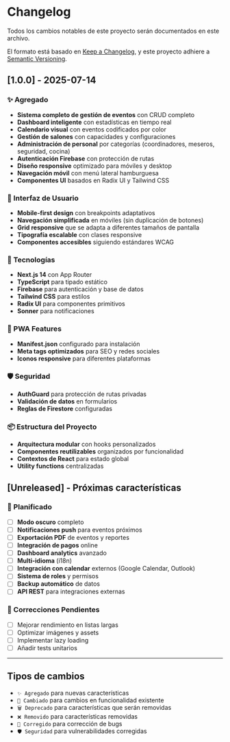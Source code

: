 # Changelog

Todos los cambios notables de este proyecto serán documentados en este archivo.

El formato está basado en [Keep a Changelog](https://keepachangelog.com/en/1.0.0/),
y este proyecto adhiere a [Semantic Versioning](https://semver.org/spec/v2.0.0.html).

## [1.0.0] - 2025-07-14

### ✨ Agregado

- **Sistema completo de gestión de eventos** con CRUD completo
- **Dashboard inteligente** con estadísticas en tiempo real
- **Calendario visual** con eventos codificados por color
- **Gestión de salones** con capacidades y configuraciones
- **Administración de personal** por categorías (coordinadores, meseros, seguridad, cocina)
- **Autenticación Firebase** con protección de rutas
- **Diseño responsive** optimizado para móviles y desktop
- **Navegación móvil** con menú lateral hamburguesa
- **Componentes UI** basados en Radix UI y Tailwind CSS

### 🎨 Interfaz de Usuario

- **Mobile-first design** con breakpoints adaptativos
- **Navegación simplificada** en móviles (sin duplicación de botones)
- **Grid responsive** que se adapta a diferentes tamaños de pantalla
- **Tipografía escalable** con clases responsive
- **Componentes accesibles** siguiendo estándares WCAG

### 🔧 Tecnologías

- **Next.js 14** con App Router
- **TypeScript** para tipado estático
- **Firebase** para autenticación y base de datos
- **Tailwind CSS** para estilos
- **Radix UI** para componentes primitivos
- **Sonner** para notificaciones

### 📱 PWA Features

- **Manifest.json** configurado para instalación
- **Meta tags optimizados** para SEO y redes sociales
- **Iconos responsive** para diferentes plataformas

### 🛡️ Seguridad

- **AuthGuard** para protección de rutas privadas
- **Validación de datos** en formularios
- **Reglas de Firestore** configuradas

### 📦 Estructura del Proyecto

- **Arquitectura modular** con hooks personalizados
- **Componentes reutilizables** organizados por funcionalidad
- **Contextos de React** para estado global
- **Utility functions** centralizadas

## [Unreleased] - Próximas características

### 🚀 Planificado

- [ ] **Modo oscuro** completo
- [ ] **Notificaciones push** para eventos próximos
- [ ] **Exportación PDF** de eventos y reportes
- [ ] **Integración de pagos** online
- [ ] **Dashboard analytics** avanzado
- [ ] **Multi-idioma** (i18n)
- [ ] **Integración con calendar** externos (Google Calendar, Outlook)
- [ ] **Sistema de roles** y permisos
- [ ] **Backup automático** de datos
- [ ] **API REST** para integraciones externas

### 🐛 Correcciones Pendientes

- [ ] Mejorar rendimiento en listas largas
- [ ] Optimizar imágenes y assets
- [ ] Implementar lazy loading
- [ ] Añadir tests unitarios

---

## Tipos de cambios

- `✨ Agregado` para nuevas características
- `🔄 Cambiado` para cambios en funcionalidad existente
- `🗑️ Deprecado` para características que serán removidas
- `❌ Removido` para características removidas
- `🐛 Corregido` para corrección de bugs
- `🛡️ Seguridad` para vulnerabilidades corregidas
